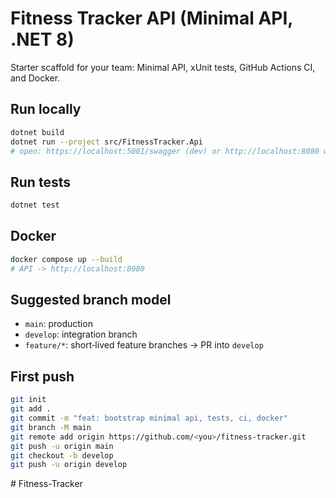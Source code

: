 # Fitness Tracker API (Minimal API, .NET 8)

Starter scaffold for your team: Minimal API, xUnit tests, GitHub Actions CI, and Docker.

## Run locally
```bash
dotnet build
dotnet run --project src/FitnessTracker.Api
# open: https://localhost:5001/swagger (dev) or http://localhost:8080 when Dockerized
```

## Run tests
```bash
dotnet test
```

## Docker
```bash
docker compose up --build
# API -> http://localhost:8080
```

## Suggested branch model
- `main`: production
- `develop`: integration branch
- `feature/*`: short‑lived feature branches → PR into `develop`

## First push
```bash
git init
git add .
git commit -m "feat: bootstrap minimal api, tests, ci, docker"
git branch -M main
git remote add origin https://github.com/<you>/fitness-tracker.git
git push -u origin main
git checkout -b develop
git push -u origin develop
```
#   F i t n e s s - T r a c k e r  
 